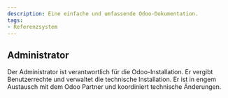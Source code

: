 ```yaml
---
description: Eine einfache und umfassende Odoo-Dokumentation.
tags:
- Referenzsystem
---
```

## Administrator

Der Administrator ist verantwortlich für die Odoo-Installation. Er vergibt Benutzerrechte und verwaltet die technische Installation. Er ist in engem Austausch mit dem Odoo Partner und koordiniert technische Änderungen.